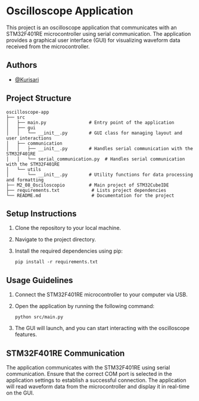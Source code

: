 # Oscilloscope Application

This project is an oscilloscope application that communicates with an STM32F401RE microcontroller using serial communication. The application provides a graphical user interface (GUI) for visualizing waveform data received from the microcontroller.

## Authors

- [@Kurisari](https://www.github.com/kurisari)

## Project Structure

``` None
oscilloscope-app
├── src
│   ├── main.py                # Entry point of the application
│   ├── gui
│   │   └── __init__.py        # GUI class for managing layout and user interactions
│   ├── communication
│   │   ├── __init__.py        # Handles serial communication with the STM32F401RE
│   │   └── serial_communication.py  # Handles serial communication with the STM32F401RE
│   └── utils
│       └── __init__.py        # Utility functions for data processing and formatting
├── M2_08_Osciloscopio         # Main project of STM32CubeIDE
├── requirements.txt            # Lists project dependencies
└── README.md                   # Documentation for the project
```

## Setup Instructions

1. Clone the repository to your local machine.
2. Navigate to the project directory.
3. Install the required dependencies using pip:

   ``` terminal
   pip install -r requirements.txt
   ```

## Usage Guidelines

1. Connect the STM32F401RE microcontroller to your computer via USB.
2. Open the application by running the following command:

   ``` terminal
   python src/main.py
   ```

3. The GUI will launch, and you can start interacting with the oscilloscope features.

## STM32F401RE Communication

The application communicates with the STM32F401RE using serial communication. Ensure that the correct COM port is selected in the application settings to establish a successful connection. The application will read waveform data from the microcontroller and display it in real-time on the GUI.
